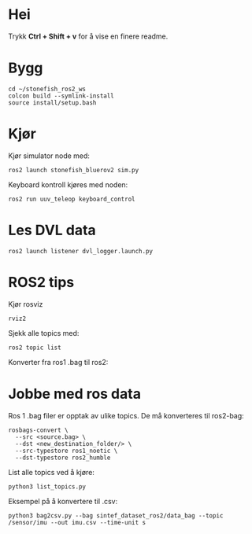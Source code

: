 # Hei

Trykk **Ctrl + Shift + v** for å vise en finere readme.


# Bygg
```
cd ~/stonefish_ros2_ws
colcon build --symlink-install
source install/setup.bash
```
# Kjør 
Kjør simulator node med:
```
ros2 launch stonefish_bluerov2 sim.py
```
Keyboard kontroll kjøres med noden:

```
ros2 run uuv_teleop keyboard_control
```
# Les DVL data
```
ros2 launch listener dvl_logger.launch.py
```
# ROS2 tips

Kjør rosviz

```
rviz2
```

Sjekk alle topics med:

```
ros2 topic list
```

Konverter fra ros1 .bag til ros2:


# Jobbe med ros data

Ros 1 .bag filer er opptak av ulike topics. De må konverteres til ros2-bag:

```
rosbags-convert \
  --src <source.bag> \
  --dst <new_destination_folder/> \
  --src-typestore ros1_noetic \
  --dst-typestore ros2_humble
```

List alle topics ved å kjøre:

```
python3 list_topics.py
```

Eksempel på å konvertere til .csv:

```
python3 bag2csv.py --bag sintef_dataset_ros2/data_bag --topic /sensor/imu --out imu.csv --time-unit s
```
